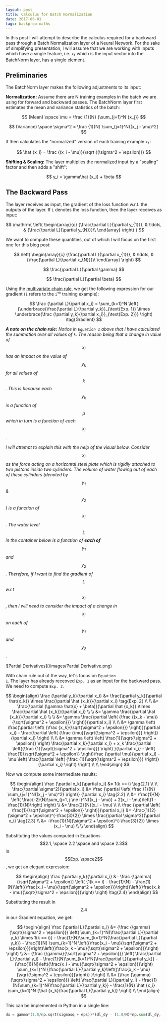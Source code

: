 ```yaml
---
layout: post
title: Calculus for Batch Normalization
date: 2017-06-01
tags: backprop-maths
---
```

In this post I will attempt to describe the calculus required for a backward pass through a Batch Normalization layer of a Neural Network. For the sake of simplifying presentation, I will assume that we are working with inputs which have a single feature, i.e. <code>x<sub>i</sub></code> which is the input vector into the BatchNorm layer, has a single element.

## Preliminaries
The BatchNorm layer makes the following adjustments to its input:

**Normalization:** Assume there are N training examples in the batch we are using for forward and backward passes. The BatchNorm layer first estimates the mean and variance statistics of the batch:

$$
(Mean) \space \mu = \frac {1}{N} {\sum_{j=1}^N {x_j}}
$$

$$
(Variance) \space \sigma^2 = \frac {1}{N} \sum_{j=1}^N{(x_j - \mu)^2}
$$

It then calculates the "normalized" version of each training example <code>x<sub>i</sub></code>:

$$
\hat {x_i} = \frac {(x_i - \mu)}{\sqrt {(\sigma^2 + \epsilon)}}
$$

**Shifting & Scaling:** The layer multiplies the normalized input by a "scaling" factor and then adds a "shift":

$$
y_i = \gamma\hat {x_i} + \beta
$$

## The Backward Pass
The layer receives as input, the gradient of the loss function w.r.t. the outputs of the layer. If <code>L</code> denotes the loss function, then the layer receives as input:

$$
\mathrm{
\left( \begin{array}{c}
{\frac{\partial L}{\partial y_{1}}}, & \ldots, & {\frac{\partial L}{\partial y_{N}}}\\
\end{array} \right)
}
$$

We want to compute these quantities, out of which I will focus on the first one for this blog post:

$$
\left( \begin{array}{c}
{\frac{\partial L}{\partial x_{1}}}, & \ldots, & {\frac{\partial L}{\partial x_{N}}}\\
\end{array} \right)
$$

$$
\frac{\partial L}{\partial \gamma}
$$

$$
\frac{\partial L}{\partial \beta}
$$

Using the [multivariate chain rule](https://www.khanacademy.org/math/multivariable-calculus/multivariable-derivatives/differentiating-vector-valued-functions/a/multivariable-chain-rule-simple-version), we get the following expression for our gradient (<code>i</code> refers to the <code>i<sup>th</sup></code> training example):

$$
\frac {\partial L}{\partial x_i} = \sum_{k=1}^N \left( {\underbrace{\frac{\partial L}{\partial y_k}}_{\text{Exp. 1}} \times \underbrace{\frac {\partial y_k}{\partial x_i}}_{\text{Exp. 2}}} \right) \tag{Gradient}
$$

_**A note on the chain rule:** Notice in <code>Equation 1</code> above that I have calculated the summation over all values of <code>k</code>. The reason being that a change in value of $$x_i$$ has an impact on the value of $$y_k$$ for all values of $$k$$. This is because each $$y_k$$ is a function of $$\mu$$ which in turn is a function of each $$x_i$$._

_I will attempt to explain this with the help of the visual below. Consider $$x_i$$ as the force acting on a horizontal steel plate which is rigidly attached to two pistons inside two cylinders. The volume of water flowing out of each of these cylinders (denoted by $$y_1$$ & $$y_2$$) is a function of $$x_i$$. The water level $$L$$ in the container below is a function of __each of__ $$y_1$$ and $$y_2$$. Therefore, if I want to find the gradient of $$L$$ w.r.t $$x_i$$, then I will need to consider the impact of a change in $$x_i$$ on each of $$y_1$$ and $$y_2$$._


![Partial Derivatives](/images/Partial Derivative.png)

With chain rule out of the way, let's focus on <code>Equation 1</code>. The layer has already receoved <code>Exp. 1</code> as an input for the backward pass. We need to compute <code>Exp. 2</code>.

$$
\begin{align}
\frac {\partial y_k}{\partial x_i} &= \frac{\partial y_k}{\partial \hat{x_k}} \times \frac{\partial \hat {x_k}}{\partial x_i} \tag{Exp. 2} \\
\\
&= \frac{\partial (\gamma \hat{x} + \beta)}{\partial \hat {x_k}} \times \frac{\partial \hat {x_k}}{\partial x_i} \\
\\
&= \gamma \frac{\partial \hat {x_k}}{\partial x_i} \\
\\
&= \gamma \frac{\partial \left( {\frac {(x_k - \mu)}{\sqrt{\sigma^2 + \epsilon}}} \right)}{\partial x_i} \\
\\
&= \gamma \left( \frac{\partial \left( {\frac {x_k}{\sqrt{\sigma^2 + \epsilon}}} \right)}{\partial x_i} - \frac{\partial \left( {\frac {\mu}{\sqrt{\sigma^2 + \epsilon}}} \right)}{\partial x_i} \right) \\
\\
&= \gamma \left( \left( \frac{1}{\sqrt{\sigma^2 + \epsilon}} \right) \frac{\partial x_k}{\partial x_i} + x_k \frac{\partial \left({\frac {1}{\sqrt{\sigma^2 + \epsilon}}} \right) }{\partial x_i} - \left( \frac{1}{\sqrt{\sigma^2 + \epsilon}} \right)\frac {\partial \mu}{\partial x_i} - \mu \left( \frac{\partial \left( {\frac {1}{\sqrt{\sigma^2 + \epsilon}}} \right)}{\partial x_i} \right) \right) \\
\\
\end{align}
$$

Now we compute some intermediate results:

$$
\begin{align}
\frac {\partial x_k}{\partial x_i} &= 1(k == i) \tag{2.1}
\\
\\
\frac{\partial \sigma^2}{\partial x_i} &= \frac {\partial \left( \frac {1}{N} \sum_{j=1}^N{(x_j - \mu)^2} \right)} {\partial x_i} \tag{2.2} \\
&= \frac{1}{N} \left( \frac{-2}{N}\sum_{j=1, j \ne i}^N{(x_j - \mu)} + 2(x_i - \mu)\left(1 - \frac{1}{N}\right) \right) \\
&= \frac{2}{N}(x_i - \mu)
\\
\\
\frac {\partial \left( \frac{1}{\sqrt{\sigma^2 + \epsilon}} \right)}{\partial x_i} &= -\frac{1}{2}(\sigma^2 + \epsilon)^{-\frac{3}{2}} \times \frac{\partial \sigma^2}{\partial x_i} \tag{2.3} \\
&= -\frac{1}{N}(\sigma^2 + \epsilon)^{-\frac{3}{2}} \times (x_i - \mu) 
\\
\\
\end{align}
$$

Substituting the values computed in Equations $$2.1, \space 2.2 \space and \space 2.3$$ in $$Exp. \space2$$, we get an elegant expression:

$$
\begin{align}
\frac {\partial y_k}{\partial x_i} &= \frac {\gamma}{\sqrt{\sigma^2 + \epsilon}} \left( {1(k == i) - \frac{1}{N} - \frac{1}{N}\left({\frac{x_i - \mu}{\sqrt{\sigma^2 + \epsilon}}}\right)}\left({\frac{x_k - \mu}{\sqrt{\sigma^2 + \epsilon}}}\right) \right) \tag{2.4}
\end{align}
$$

Substituting the result in $$2.4$$ in our Gradient equation, we get:

$$
\begin{align}
\frac {\partial L}{\partial x_i} &= {\frac {\gamma}{\sqrt{\sigma^2 + \epsilon}}} \left( \sum_{k=1}^N{\frac{\partial L}{\partial y_k} \times 1(k == i)} - \frac{1}{N}\sum_{k=1}^N{\frac{\partial L}{\partial y_k}} - \frac{1}{N} \sum_{k=1}^N \left({\frac{x_i - \mu}{\sqrt{\sigma^2 + \epsilon}}}\right)\left({\frac{x_k - \mu}{\sqrt{\sigma^2 + \epsilon}}}\right) \right) \\
&= {\frac {\gamma}{\sqrt{\sigma^2 + \epsilon}}} \left( \frac{\partial L}{\partial y_i} - \frac{1}{N}\sum_{k=1}^N{\frac{\partial L}{\partial y_k}} - {\frac{1}{N}\left({\frac{x_i - \mu}{\sqrt{\sigma^2 + \epsilon}}}\right) \sum_{k=1}^N {\frac{\partial L}{\partial y_k}\left({\frac{x_k - \mu}{\sqrt{\sigma^2 + \epsilon}}}\right)} }\right) \\
&= {\frac {\gamma}{\sqrt{\sigma^2 + \epsilon}}} \left( \frac{\partial L}{\partial y_i} - \frac{1}{N}\sum_{k=1}^N{\frac{\partial L}{\partial y_k}} - \frac{1}{N} \hat {x_i} \sum_{k=1}^N {\hat {x_k}\frac{\partial L}{\partial y_k}} \right) \\
\end{align}
$$

This can be implemented in Python in a single line:

```python
dx = gamma*(1.0/np.sqrt(sigmasq + eps))*(dl_dy - (1.0/N)*np.sum(dl_dy, axis=0) - (1.0/N)*x_norm*np.sum(dl_dy*x_norm, axis=0)
```
